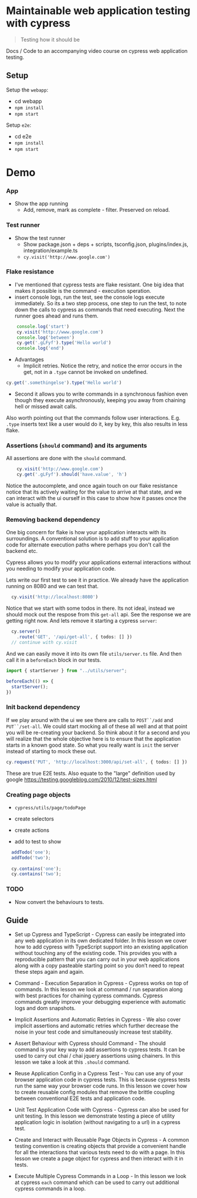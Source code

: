 # Maintainable web application testing with cypress
> Testing how it should be

Docs / Code to an accompanying video course on cypress web application testing.

## Setup 
Setup the `webapp`: 
* cd webapp
* `npm install`
* `npm start`

Setup `e2e`:
* cd e2e
* `npm install`
* `npm start`

# Demo 

### App 
* Show the app running 
  * Add, remove, mark as complete - filter. Preserved on reload.

### Test runner 
* Show the test runner 
  * Show package.json + deps + scripts, tsconfig.json, plugins/index.js, integration/example.ts
  * `cy.visit('http://www.google.com')`

### Flake resistance
* I've mentioned that cypress tests are flake resistant. One big idea that makes it possible is the command - execution speration. 
* insert console logs, run the test, see the console logs execute immediately. So its a two step process, one step to run the test, to note down the calls to cypress as commands that need executing. Next the runner goes ahead and runs them. 
```ts
    console.log('start')
    cy.visit('http://www.google.com')
    console.log('between')
    cy.get('.gLFyf').type('Hello world')
    console.log('end')
```
* Advantages 
  * Implicit retries. Notice the retry, and notice the error occurs in the get, not in a `.type` cannot be invoked on undefined. 
```ts
cy.get('.somethingelse').type('Hello world')
```
  * Second it allows you to write commands in a synchronous fashion even though they execute asynchronously, keeping you away from chaining hell or missed await calls.

Also worth pointing out that the commands follow user interactions. E.g. `.type` inserts text like a user would do it, key by key, this also results in less flake.

### Assertions (`should` command) and its arguments
All assertions are done with the `should` command. 

```ts
    cy.visit('http://www.google.com')
    cy.get('.gLFyf').should('have.value', 'h')
```
Notice the autocomplete, and once again touch on our flake resistance notice that its actively waiting for the value to arrive at that state, and we can interact with the ui ourself in this case to show how it passes once the value is actually that.

### Removing backend dependency
One big concern for flake is how your application interacts with its surroundings. A conventional solution is to add stuff to your application code for alternate execution paths where perhaps you don't call the backend etc. 

Cypress allows you to modify your applications external interactions without you needing to modify your application code. 

Lets write our first test to see it in practice. We already have the application running on 8080 and we can test that. 

```ts
  cy.visit('http://localhost:8080')
```

Notice that we start with some todos in there. Its not ideal, instead we should mock out the respose from this `get-all` api. See the response we are getting right now. And lets remove it starting a cypress `server`: 

```ts
  cy.server()
    .route('GET', '/api/get-all', { todos: [] })
  // continue with cy.visit 
```
And we can easily move it into its own file `utils/server.ts` file. And then call it in a `beforeEach` block in our tests. 

```ts
import { startServer } from "../utils/server";

beforeEach(() => {
  startServer();
})
```

### Init backend dependency

If we play around with the ui we see there are calls to `POST``/add` and `PUT``/set-all`. We could start mocking all of these all well and at that point you will be re-creating your backend. So think about it for a second and you will realize that the whole objective here is to ensure that the application starts in a known good state. So what you really want is `init` the server instead of starting to mock these out. 

```ts
cy.request('PUT', 'http://localhost:3000/api/set-all', { todos: [] })
```

These are true E2E tests. Also equate to the "large" definition used by google https://testing.googleblog.com/2010/12/test-sizes.html

### Creating page objects 
* `cypress/utils/page/todoPage`

* create selectors 
* create actions

* add to test to show 
```ts
  addTodo('one');
  addTodo('two');
  
  cy.contains('one');
  cy.contains('two');
```

### TODO

* Now convert the behaviours to tests.

## Guide

* Set up Cypress and TypeScript - Cypress can easily be integrated into any web application in its own dedicated folder. In this lesson we cover how to add cypress with TypeScript support into an existing application without touching any of the existing code. This provides you with a reproducible pattern that you can carry out in your web applications along with a copy pasteable starting point so you don’t need to repeat these steps again and again.

* Command - Execution Separation in Cypress - Cypress works on top of commands. In this lesson we look at command / run separation along with best practices for chaining cypress commands. Cypress commands greatly improve your debugging experience with automatic logs and dom snapshots.

* Implicit Assertions and Automatic Retries in Cypress - We also cover implicit assertions and automatic retries which further decrease the noise in your test code and simultaneously increase test stability.

* Assert Behaviour with Cypress should Command - The should command is your key way to add assertions to cypress tests. It can be used to carry out chai / chai jquery assertions using chainers. In this lesson we take a look at this `.should` command.

* Reuse Application Config in a Cypress Test - You can use any of your browser application code in cypress tests. This is because cypress tests run the same way your browser code runs. In this lesson we cover how to create reusable config modules that remove the brittle coupling between conventional E2E tests and application code. 

* Unit Test Application Code with Cypress - Cypress can also be used for unit testing. In this lesson we demonstrate testing a piece of utility application logic in isolation (without navigating to a url) in a cypress test.

* Create and Interact with Reusable Page Objects in Cypress - A common testing convention is creating objects that provide a convenient handle for all the interactions that various tests need to do with a page. In this lesson we create a page object for cypress and then interact with it in tests. 

* Execute Multiple Cypress Commands in a Loop - In this lesson we look at cypress `each` command which can be used to carry out additional cypress commands in a loop.
